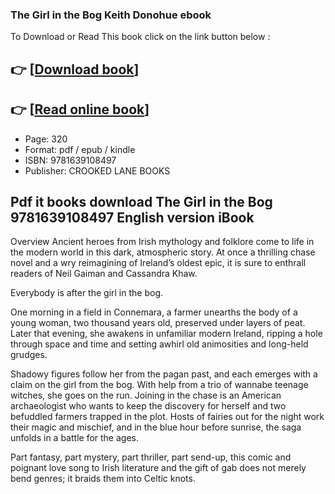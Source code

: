 ### The Girl in the Bog Keith Donohue ebook

To Download or Read This book click on the link button below :

## 👉  [**[Download book](http://ebooksharez.info/download.php?group=book&from=github.com&id=717875&lnk=1064 "Download book")**]

## 👉  [**[Read online book](http://ebooksharez.info/download.php?group=book&from=github.com&id=717875&lnk=1064 "Read online book")**]


* Page: 320
* Format: pdf / epub / kindle
* ISBN: 9781639108497
* Publisher: CROOKED LANE BOOKS



## Pdf it books download The Girl in the Bog 9781639108497 English version iBook


Overview
Ancient heroes from Irish mythology and folklore come to life in the modern world in this dark, atmospheric story. At once a thrilling chase novel and a wry reimagining of Ireland’s oldest epic, it is sure to enthrall readers of Neil Gaiman and Cassandra Khaw.
 
 Everybody is after the girl in the bog.
 
 One morning in a field in Connemara, a farmer unearths the body of a young woman, two thousand years old, preserved under layers of peat. Later that evening, she awakens in unfamiliar modern Ireland, ripping a hole through space and time and setting awhirl old animosities and long-held grudges.
 
 Shadowy figures follow her from the pagan past, and each emerges with a claim on the girl from the bog. With help from a trio of wannabe teenage witches, she goes on the run. Joining in the chase is an American archaeologist who wants to keep the discovery for herself and two befuddled farmers trapped in the plot. Hosts of fairies out for the night work their magic and mischief, and in the blue hour before sunrise, the saga unfolds in a battle for the ages.
 
 Part fantasy, part mystery, part thriller, part send-up, this comic and poignant love song to Irish literature and the gift of gab does not merely bend genres; it braids them into Celtic knots.



